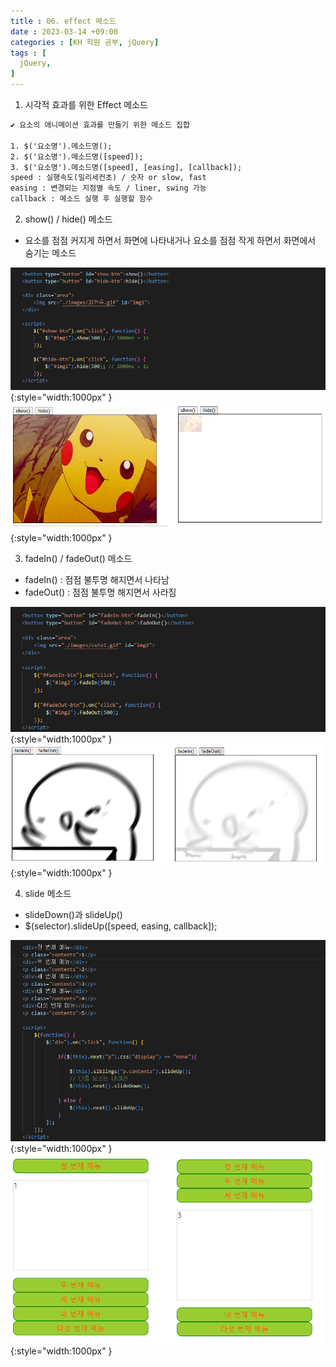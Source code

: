 ```yaml
---
title : 06. effect 메소드
date : 2023-03-14 +09:00
categories : [KH 학원 공부, jQuery]
tags : [
  jQuery,
]
---
```

<!-- ![](/assets/img/jQuery/aaaa.png){:style="border:1px solid #eaeaea; border-radius: 7px; padding: 0px;" } -->
<!-- ![](/assets/img/jQuery/6-1.png){:style="width:1000px" } -->

1) 시각적 효과를 위한 Effect 메소드

```html
✔ 요소의 애니메이션 효과를 만들기 위한 메소드 집합

1. $('요소명').메소드명();
2. $('요소명').메소드명([speed]);
3. $('요소명').메소드명([speed], [easing], [callback]);
speed : 실행속도(밀리세컨초) / 숫자 or slow, fast
easing : 변경되는 지점별 속도 / liner, swing 가능
callback : 메소드 실행 후 실행할 함수
```

2) show() / hide() 메소드

- 요소를 점점 커지게 하면서 화면에 나타내거나 요소를 점점 작게 하면서 화면에서 숨기는 메소드

![](/assets/img/jQuery/6-1.png){:style="width:1000px" }
![](/assets/img/jQuery/6-2.png){:style="width:1000px" }

3) fadeIn() / fadeOut() 메소드

- fadeIn() : 점점 불투명 해지면서 나타남
- fadeOut() : 점점 불투명 해지면서 사라짐

![](/assets/img/jQuery/6-3.png){:style="width:1000px" }
![](/assets/img/jQuery/6-4.png){:style="width:1000px" }

4) slide 메소드

- slideDown()과 slideUp()
- $(selector).slideUp([speed, easing, callback]);

![](/assets/img/jQuery/6-5.png){:style="width:1000px" }
![](/assets/img/jQuery/6-6.png){:style="width:1000px" }
